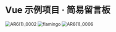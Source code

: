 # Vue 示例项目 · 简易留言板

![AR6(1)_0002](https://user-images.githubusercontent.com/37828799/232949452-e51f3184-314d-4095-afc5-e19a84b4d799.png)
![flamingo](https://user-images.githubusercontent.com/37828799/232951375-5959f512-5551-42c7-80de-d212c194cc25.png)
![AR6(1)_0006](https://user-images.githubusercontent.com/37828799/232952563-40954962-3fb1-4266-8fa0-208af6897836.png)
